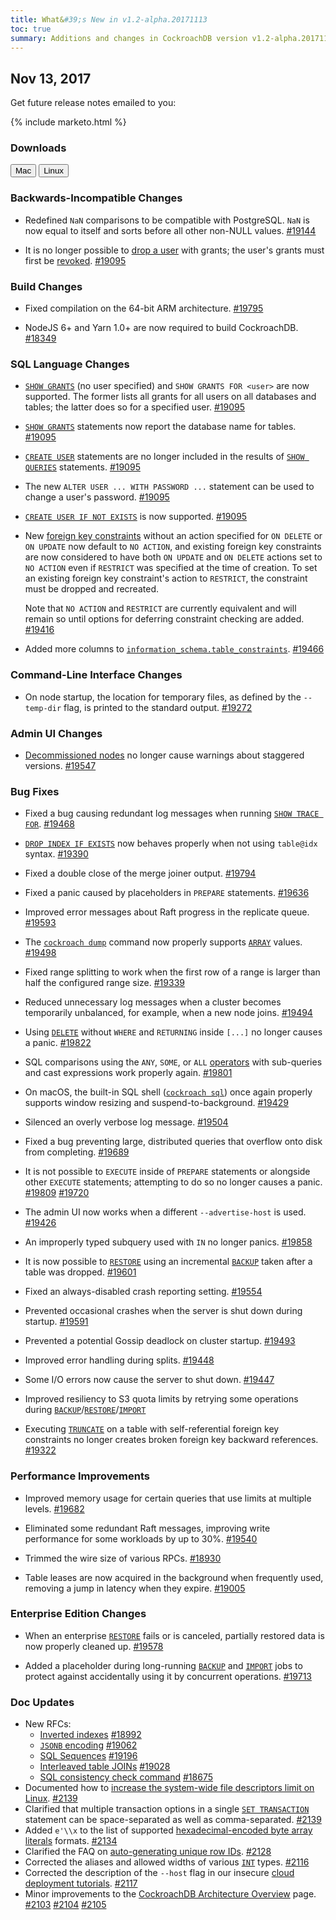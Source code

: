 ```yaml
---
title: What&#39;s New in v1.2-alpha.20171113
toc: true
summary: Additions and changes in CockroachDB version v1.2-alpha.20171113
---
```


## Nov 13, 2017

Get future release notes emailed to you:

{% include marketo.html %}

### Downloads

<div id="os-tabs" class="clearfix os-tabs_button-outline-primary">
    <a href="https://binaries.cockroachdb.com/cockroach-v1.2-alpha.20171113.darwin-10.9-amd64.tgz"><button id="mac" data-eventcategory="mac-binary-release-notes">Mac</button></a>
    <a href="https://binaries.cockroachdb.com/cockroach-v1.2-alpha.20171113.linux-amd64.tgz"><button id="linux" data-eventcategory="linux-binary-release-notes">Linux</button></a>
</div>

### Backwards-Incompatible Changes

- Redefined `NaN` comparisons to be compatible with PostgreSQL. `NaN` is now equal to itself and sorts before all other non-NULL values. [#19144](https://github.com/cockroachdb/cockroach/pull/19144)

- It is no longer possible to [drop a user](../v2.0/drop-user.html) with grants; the user's grants must first be [revoked](../v2.0/revoke.html). [#19095](https://github.com/cockroachdb/cockroach/pull/19095)

### Build Changes

- Fixed compilation on the 64-bit ARM architecture. [#19795](https://github.com/cockroachdb/cockroach/pull/19795)

- NodeJS 6+ and Yarn 1.0+ are now required to build CockroachDB. [#18349](https://github.com/cockroachdb/cockroach/pull/18349)

### SQL Language Changes

- [`SHOW GRANTS`](../v2.0/show-grants.html) (no user specified) and `SHOW GRANTS FOR <user>` are now supported. The former lists all grants for all users on all databases and tables; the latter does so for a specified user. [#19095](https://github.com/cockroachdb/cockroach/pull/19095)

- [`SHOW GRANTS`](../v2.0/show-grants.html) statements now report the database name for tables. [#19095](https://github.com/cockroachdb/cockroach/pull/19095)

- [`CREATE USER`](../v2.0/create-user.html) statements are no longer included in the results of [`SHOW QUERIES`](../v2.0/show-queries.html) statements. [#19095](https://github.com/cockroachdb/cockroach/pull/19095)

- The new `ALTER USER ... WITH PASSWORD ...` statement can be used to change a user's password. [#19095](https://github.com/cockroachdb/cockroach/pull/19095)

- [`CREATE USER IF NOT EXISTS`](../v2.0/create-user.html) is now supported. [#19095](https://github.com/cockroachdb/cockroach/pull/19095)

- New [foreign key constraints](../v2.0/foreign-key.html) without an action specified for `ON DELETE` or `ON UPDATE` now default to `NO ACTION`, and existing foreign key constraints are now considered to have both `ON UPDATE` and `ON DELETE` actions set to `NO ACTION` even if `RESTRICT` was specified at the time of creation. To set an existing foreign key constraint's action to `RESTRICT`, the constraint must be dropped and recreated.

    Note that `NO ACTION` and `RESTRICT` are currently equivalent and will remain so until options for deferring constraint checking are added. [#19416](https://github.com/cockroachdb/cockroach/pull/19416)

- Added more columns to [`information_schema.table_constraints`](../v2.0/information-schema.html#table_constraints). [#19466](https://github.com/cockroachdb/cockroach/pull/19466)

### Command-Line Interface Changes

- On node startup, the location for temporary files, as defined by the `--temp-dir` flag, is printed to the standard output. [#19272](https://github.com/cockroachdb/cockroach/pull/19272)

### Admin UI Changes

- [Decommissioned nodes](../v2.0/remove-nodes.html) no longer cause warnings about staggered versions. [#19547](https://github.com/cockroachdb/cockroach/pull/19547)

### Bug Fixes

- Fixed a bug causing redundant log messages when running [`SHOW TRACE FOR`](../v2.0/show-trace.html). [#19468](https://github.com/cockroachdb/cockroach/pull/19468)

- [`DROP INDEX IF EXISTS`](../v2.0/drop-index.html) now behaves properly when not using `table@idx` syntax. [#19390](https://github.com/cockroachdb/cockroach/pull/19390)

- Fixed a double close of the merge joiner output. [#19794](https://github.com/cockroachdb/cockroach/pull/19794)

- Fixed a panic caused by placeholders in `PREPARE` statements. [#19636](https://github.com/cockroachdb/cockroach/pull/19636)

- Improved error messages about Raft progress in the replicate queue. [#19593](https://github.com/cockroachdb/cockroach/pull/19593)

- The [`cockroach dump`](../v2.0/sql-dump.html) command now properly supports [`ARRAY`](../v2.0/array.html) values. [#19498](https://github.com/cockroachdb/cockroach/pull/19498)

- Fixed range splitting to work when the first row of a range is larger than half the configured range size. [#19339](https://github.com/cockroachdb/cockroach/pull/19339)

- Reduced unnecessary log messages when a cluster becomes temporarily unbalanced, for example, when a new node joins. [#19494](https://github.com/cockroachdb/cockroach/pull/19494)

- Using [`DELETE`](../v2.0/delete.html) without `WHERE` and `RETURNING` inside `[...]` no longer causes a panic. [#19822](https://github.com/cockroachdb/cockroach/pull/19822)

- SQL comparisons using the `ANY`, `SOME`, or `ALL` [operators](../v2.0/functions-and-operators.html#operators) with sub-queries and cast expressions work properly again. [#19801](https://github.com/cockroachdb/cockroach/pull/19801)

- On macOS, the built-in SQL shell ([`cockroach sql`](../v2.0/use-the-built-in-sql-client.html)) once again properly supports window resizing and suspend-to-background. [#19429](https://github.com/cockroachdb/cockroach/pull/19429)

- Silenced an overly verbose log message. [#19504](https://github.com/cockroachdb/cockroach/pull/19504)

- Fixed a bug preventing large, distributed queries that overflow onto disk from completing. [#19689](https://github.com/cockroachdb/cockroach/pull/19689)

- It is not possible to `EXECUTE` inside of `PREPARE` statements or alongside other `EXECUTE` statements; attempting to do so no longer causes a panic. [#19809](https://github.com/cockroachdb/cockroach/pull/19809) [#19720](https://github.com/cockroachdb/cockroach/pull/19720)

- The admin UI now works when a different `--advertise-host` is used. [#19426](https://github.com/cockroachdb/cockroach/pull/19426)

- An improperly typed subquery used with `IN` no longer panics. [#19858](https://github.com/cockroachdb/cockroach/pull/19858)

- It is now possible to [`RESTORE`](../v2.0/restore.html) using an incremental [`BACKUP`](../v2.0/backup.html) taken after a table was dropped. [#19601](https://github.com/cockroachdb/cockroach/pull/19601)

- Fixed an always-disabled crash reporting setting. [#19554](https://github.com/cockroachdb/cockroach/pull/19554)

- Prevented occasional crashes when the server is shut down during startup. [#19591](https://github.com/cockroachdb/cockroach/pull/19591)

- Prevented a potential Gossip deadlock on cluster startup. [#19493](https://github.com/cockroachdb/cockroach/pull/19493)

- Improved error handling during splits. [#19448](https://github.com/cockroachdb/cockroach/pull/19448)

- Some I/O errors now cause the server to shut down. [#19447](https://github.com/cockroachdb/cockroach/pull/19447)

- Improved resiliency to S3 quota limits by retrying some operations during [`BACKUP`](../v2.0/backup.html)/[`RESTORE`](../v2.0/restore.html)/[`IMPORT`](../v2.0/import.html)

- Executing [`TRUNCATE`](../v2.0/truncate.html) on a table with self-referential foreign key constraints no longer creates broken foreign key backward references. [#19322](https://github.com/cockroachdb/cockroach/issues/19322)

### Performance Improvements

- Improved memory usage for certain queries that use limits at multiple levels. [#19682](https://github.com/cockroachdb/cockroach/pull/19682)

- Eliminated some redundant Raft messages, improving write performance for some workloads by up to 30%. [#19540](https://github.com/cockroachdb/cockroach/pull/19540)

- Trimmed the wire size of various RPCs. [#18930](https://github.com/cockroachdb/cockroach/pull/18930)

- Table leases are now acquired in the background when frequently used, removing a jump in latency when they expire. [#19005](https://github.com/cockroachdb/cockroach/pull/19005)

### Enterprise Edition Changes

-  When an enterprise [`RESTORE`](../v2.0/restore.html) fails or is canceled, partially restored data is now properly cleaned up. [#19578](https://github.com/cockroachdb/cockroach/pull/19578)

- Added a placeholder during long-running [`BACKUP`](../v2.0/backup.html) and [`IMPORT`](../v2.0/import.html) jobs to protect against accidentally using it by concurrent operations. [#19713](https://github.com/cockroachdb/cockroach/pull/19713)

### Doc Updates

- New RFCs:
    - [Inverted indexes](https://github.com/cockroachdb/cockroach/blob/master/docs/RFCS/20171020_inverted_indexes.md) [#18992](https://github.com/cockroachdb/cockroach/pull/18992)
    - [`JSONB` encoding](https://github.com/cockroachdb/cockroach/blob/master/docs/RFCS/20171005_jsonb_encoding.md) [#19062](https://github.com/cockroachdb/cockroach/pull/19062)
    - [SQL Sequences](https://github.com/cockroachdb/cockroach/blob/master/docs/RFCS/20171102_sql_sequences.md) [#19196](https://github.com/cockroachdb/cockroach/pull/19196)
    - [Interleaved table JOINs](https://github.com/cockroachdb/cockroach/blob/master/docs/RFCS/20171025_interleaved_table_joins.md) [#19028](https://github.com/cockroachdb/cockroach/pull/19028)
    - [SQL consistency check command](https://github.com/cockroachdb/cockroach/blob/master/docs/RFCS/20171025_scrub_sql_consistency_check_command.md) [#18675](https://github.com/cockroachdb/cockroach/pull/18675)
- Documented how to [increase the system-wide file descriptors limit on Linux](../v2.0/recommended-production-settings.html#file-descriptors-limit). [#2139](https://github.com/cockroachdb/docs/pull/2139)
- Clarified that multiple transaction options in a single [`SET TRANSACTION`](../v2.0/set-transaction.html#set-isolation-priority) statement can be space-separated as well as comma-separated. [#2139](https://github.com/cockroachdb/docs/pull/2139)
- Added `e'\\x` to the list of supported [hexadecimal-encoded byte array literals](../v2.0/sql-constants.html#hexadecimal-encoded-byte-array-literals) formats. [#2134](https://github.com/cockroachdb/docs/pull/2134)
- Clarified the FAQ on [auto-generating unique row IDs](../v2.0/sql-faqs.html#how-do-i-auto-generate-unique-row-ids-in-cockroachdb). [#2128](https://github.com/cockroachdb/docs/pull/2128)
- Corrected the aliases and allowed widths of various [`INT`](../v1.1/int.html) types. [#2116](https://github.com/cockroachdb/docs/pull/2116)
- Corrected the description of the `--host` flag in our insecure [cloud deployment tutorials](../v1.1/cloud-deployment.html). [#2117](https://github.com/cockroachdb/docs/pull/2117)
- Minor improvements to the [CockroachDB Architecture Overview](../v1.1/architecture/overview.html) page. [#2103](https://github.com/cockroachdb/docs/pull/2103) [#2104](https://github.com/cockroachdb/docs/pull/2104) [#2105](https://github.com/cockroachdb/docs/pull/2105)
